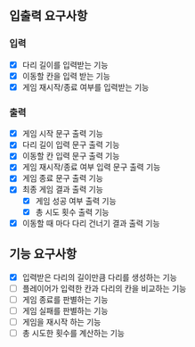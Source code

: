 ## 입출력 요구사항
### 입력
- [x] 다리 길이를 입력받는 기능
- [x] 이동할 칸을 입력 받는 기능
- [x] 게임 재시작/종료 여부를 입력받는 기능

### 출력
- [x] 게임 시작 문구 출력 기능
- [x] 다리 길이 입력 문구 출력 기능
- [x] 이동할 칸 입력 문구 출력 기능
- [x] 게임 재시작/종료 여부 입력 문구 출력 기능
- [x] 게임 종료 문구 출력 기능
- [x] 최종 게임 결과 출력 기능
  - [x] 게임 성공 여부 출력 기능
  - [x] 총 시도 횟수 출력 기능
- [x] 이동할 때 마다 다리 건너기 결과 출력 기능

## 기능 요구사항
- [x] 입력받은 다리의 길이만큼 다리를 생성하는 기능
- [ ] 플레이어가 입력한 칸과 다리의 칸을 비교하는 기능
- [ ] 게임 종료를 판별하는 기능
- [ ] 게임 실패를 판별하는 기능
- [ ] 게임을 재시작 하는 기능
- [ ] 총 시도한 횟수를 계산하는 기능